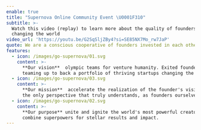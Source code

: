 ```yaml
---
enable: true
title: "Supernova Online Community Event \U0001F310"
subtitle: >-
  Watch this video (replay) to learn more about the quality of founders we back
  changing the world 
video_url: 'https://youtu.be/G2SqSljZBy4?si=SE85NX7Mo_rw7JaP'
quote: We are a conscious cooperative of founders invested in each other’s success
features:
  - icon: /images/go-supernova/01.svg
    content: >-
      **Our vision**  olympic teams for venture humanity. Exited founders
      teaming up to back a portfolio of thriving startups changing the world.
  - icon: /images/go-supernova/03.svg
    content: >-
      **Our mission**  accelerate the realization of the founder's vision – from
      the only perspective that truly understands, as founders ourselves.
  - icon: /images/go-supernova/02.svg
    content: >-
      **Our purpose** unite and ignite the world's most powerful creators to
      combine superpowers for stellar results and impact.
---
```


